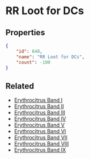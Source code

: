 # RR Loot for DCs

<no description available>

## Properties

```json
{
    "id": 648,
    "name": "RR Loot for DCs",
    "count": -100
}
```

## Related

- [Erythrocitrus Band I](../items/19282-erythrocitrus-band-i.md)
- [Erythrocitrus Band II](../items/19283-erythrocitrus-band-ii.md)
- [Erythrocitrus Band III](../items/19284-erythrocitrus-band-iii.md)
- [Erythrocitrus Band IV](../items/19285-erythrocitrus-band-iv.md)
- [Erythrocitrus Band V](../items/19286-erythrocitrus-band-v.md)
- [Erythrocitrus Band VI](../items/19287-erythrocitrus-band-vi.md)
- [Erythrocitrus Band VII](../items/19288-erythrocitrus-band-vii.md)
- [Erythrocitrus Band VIII](../items/19289-erythrocitrus-band-viii.md)
- [Erythrocitrus Band IX](../items/19290-erythrocitrus-band-ix.md)

